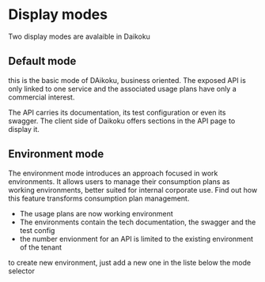 # Display modes

Two display modes are avalaible in Daikoku

## Default mode

this is the basic mode of DAikoku, business oriented. The exposed API is only linked to one service and the associated usage plans have only a commercial interest.

The API carries its documentation, its test configuration or even its swagger. The client side of Daikoku offers sections in the API page to display it.

## Environment mode

The environment mode introduces an approach focused in work environments.
It allows users to manage their consumption plans as working environments, better suited for internal corporate use. 
Find out how this feature transforms consumption plan management.

- The usage plans are now working environment
- The environments contain the tech documentation, the swagger and the test config
- the number envionment for an API is limited to the existing environment of the tenant

to create new environment, just add a new one in the liste below the mode selector 
